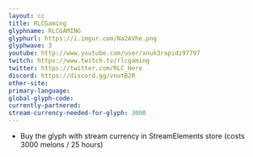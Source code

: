 ```yaml
---
layout: cc
title: RLCGaming
glyphname: RLCGAMING
glyphurl: https://i.imgur.com/Na2AVhe.png
glyphwave: 3
youtube: http://www.youtube.com/user/xnuk3rapidz97797
twitch: https://www.twitch.tv/rlcgaming
twitter: https://twitter.com/RLC_Here
discord: https://discord.gg/vnutB2R
other-site: 
primary-language: 
global-glyph-code: 
currently-partnered: 
stream-currency-needed-for-glyph: 3000
---
```

* Buy the glyph with stream currency in StreamElements store (costs 3000 melons / 25 hours)
